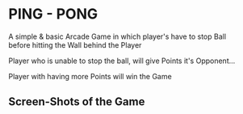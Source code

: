 # PING - PONG
A simple & basic Arcade Game in which player's have to stop Ball \
before hitting the Wall behind the Player 

Player who is unable to stop the ball, will give Points it's Opponent... 

Player with having more Points will win the Game

## Screen-Shots of the Game
